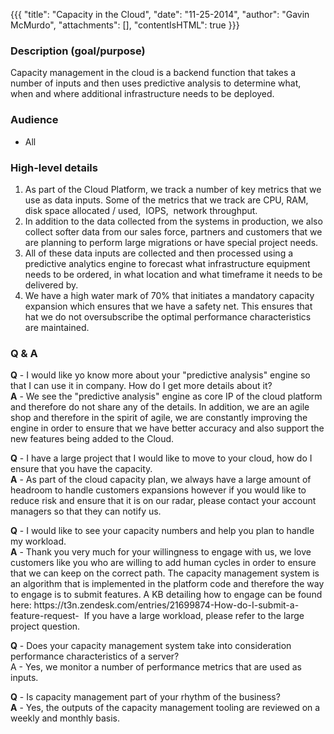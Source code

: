 {{{
  "title": "Capacity in the Cloud",
  "date": "11-25-2014",
  "author": "Gavin McMurdo",
  "attachments": [],
  "contentIsHTML": true
}}}

<h3>Description (goal/purpose)</h3>
<p>Capacity management in the cloud is a backend function that takes a number of inputs and then uses predictive analysis to determine what, when and where additional infrastructure needs to be deployed.</p>
<h3>Audience</h3>
<ul>
  <li>All</li>
</ul>
<h3>High-level details &nbsp;</h3>
<ol>
  <li>As part of the Cloud Platform, we track a number of key metrics that we use as data inputs. Some of the metrics that we track are CPU, RAM, disk space allocated / used, &nbsp;IOPS, &nbsp;network throughput.</li>
  <li>In addition to the data collected from the systems in production, we also collect softer data from our sales force, partners and customers that we are planning to perform large migrations or have special project needs.</li>
  <li>All of these data inputs are collected and then processed using a predictive analytics engine to forecast what infrastructure equipment needs to be ordered, in what location and what timeframe it needs to be delivered by. </li>
  <li>We have a high water mark of 70% that initiates a mandatory capacity expansion which ensures that we have a safety net. This ensures that hat we do not oversubscribe&nbsp;the optimal performance characteristics are maintained.</li>
</ol>
<div></div>
<h3>Q &amp; A</h3>
<div>
  <p><strong>Q</strong> - I would like yo know more about your "predictive analysis" engine so that I can use it in company. How do I get more details about it?
    <br /><strong>A</strong> - We see the "predictive analysis" engine as core IP of the cloud platform and therefore do not share any of the details. In addition, we are an agile shop and therefore in the spirit of agile, we are constantly improving the engine
    in order to ensure that we have better accuracy and also support the new features being added to the Cloud.</p>
  <p>
  </p>
  <strong>Q</strong> - I have a large project that I would like to move to your cloud, how do I ensure that you have the capacity.
    <br /><strong>A</strong> - As part of the cloud capacity plan, we always have a large amount of headroom to handle customers expansions however if you would like to reduce risk and ensure that it is on our radar, please contact your account managers so
    that they can notify us.</p>
  <p><strong>Q</strong> - I would like to see your capacity numbers and help you plan to handle my workload.
    <br /><strong>A</strong> - Thank you very much for your willingness to engage with us, we love customers like you who are willing to add human cycles in order to ensure that we can keep on the correct path. The capacity management system is an algorithm
    that is implemented in the platform code and therefore the way to engage is to submit features. A KB detailing how to engage can be found here: https://t3n.zendesk.com/entries/21699874-How-do-I-submit-a-feature-request- &nbsp;If you have a large workload,
    please refer to the large project question.</p>
  <p><strong>Q</strong> - Does your capacity management system take into consideration performance characteristics of a server?
    <br />A - Yes, we monitor a number of performance metrics that are used as inputs.</p>
  <p><strong>Q</strong> - Is capacity management part of your rhythm of the business?
    <br /><strong>A</strong> - Yes, the outputs of the capacity management tooling are reviewed on a weekly and monthly basis.</p>
</div>